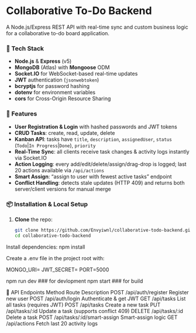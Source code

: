 # Collaborative To-Do Backend

A Node.js/Express REST API with real-time sync and custom business logic for a collaborative to-do board application.

### 🔧 Tech Stack

- **Node.js** & **Express** (v5)  
- **MongoDB** (Atlas) with **Mongoose** ODM  
- **Socket.IO** for WebSocket-based real-time updates  
- **JWT** authentication (`jsonwebtoken`)  
- **bcryptjs** for password hashing  
- **dotenv** for environment variables  
- **cors** for Cross-Origin Resource Sharing  

### 🚀 Features

- **User Registration & Login** with hashed passwords and JWT tokens  
- **CRUD Tasks**: create, read, update, delete  
- **Kanban API**: tasks have `title`, `description`, `assignedUser`, `status` (`Todo`|`In Progress`|`Done`), `priority`  
- **Real-Time Sync**: all clients receive task changes & activity logs instantly via Socket.IO  
- **Action Logging**: every add/edit/delete/assign/drag-drop is logged; last 20 actions available via `/api/actions`  
- **Smart Assign**: “assign to user with fewest active tasks” endpoint  
- **Conflict Handling**: detects stale updates (HTTP 409) and returns both server/client versions for manual merge  

### 📦 Installation & Local Setup

1. **Clone** the repo:
   ```bash
   git clone https://github.com/Envyiwnl/collaborative-todo-backend.git
   cd collaborative-todo-backend

Install dependencies:
npm install

Create a .env file in the project root with:

MONGO_URI=<your MongoDB Atlas URI>
JWT_SECRET=<your JWT secret>
PORT=5000

npm run dev ### for devlopment
npm start ### for build

📑 API Endpoints
Method	Route	Description
POST	/api/auth/register	Register new user
POST	/api/auth/login	Authenticate & get JWT
GET	/api/tasks	List all tasks (requires JWT)
POST	/api/tasks	Create a new task
PUT	/api/tasks/:id	Update a task (supports conflict 409)
DELETE	/api/tasks/:id	Delete a task
POST	/api/tasks/:id/smart-assign	Smart-assign logic
GET	/api/actions	Fetch last 20 activity logs
